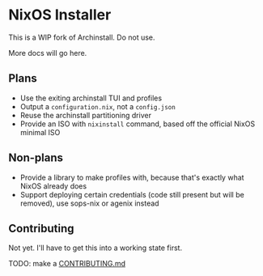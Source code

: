 # NixOS Installer

This is a WIP fork of Archinstall. Do not use.

More docs will go here.

## Plans
- Use the exiting archinstall TUI and profiles
- Output a `configuration.nix`, not a `config.json`
- Reuse the archinstall partitioning driver
- Provide an ISO with `nixinstall` command, based off the official NixOS minimal ISO

## Non-plans
- Provide a library to make profiles with, because that's exactly what NixOS already does
- Support deploying certain credentials (code still present but will be removed), use sops-nix or agenix instead

## Contributing
Not yet. I'll have to get this into a working state first.

TODO: make a [CONTRIBUTING.md](https://github.com/dtomvan/nixinstall/blob/master/CONTRIBUTING.md)
